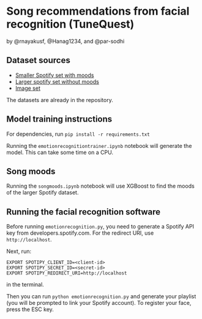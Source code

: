 # Song recommendations from facial recognition (TuneQuest)

by @rnayakusf, @Hanag1234, and @par-sodhi

## Dataset sources
* [Smaller Spotify set with moods](https://www.kaggle.com/datasets/musicblogger/spotify-music-data-to-identify-the-moods)
* [Larger spotify set without moods](https://www.kaggle.com/datasets/vatsalmavani/spotify-dataset/data)
* [Image set](https://www.kaggle.com/datasets/jonathanoheix/face-expression-recognition-dataset)

The datasets are already in the repository.

## Model training instructions
For dependencies, run `pip install -r requirements.txt`

Running the `emotionrecognitiontrainer.ipynb` notebook will generate the model. This can take some time on a CPU.

## Song moods
Running the `songmoods.ipynb` notebook will use XGBoost to find the moods of the larger Spotify dataset.

## Running the facial recognition software
Before running `emotionrecognition.py`, you need to generate a Spotify API key from developers.spotify.com. For the redirect URI, use `http://localhost`.

Next, run:
```
EXPORT SPOTIPY_CLIENT_ID=<client-id>
EXPORT SPOTIPY_SECRET_ID=<secret-id>
EXPORT SPOTIPY_REDIRECT_URI=http://localhost
```
in the terminal.

Then you can run `python emotionrecognition.py` and generate your playlist (you will be prompted to link your Spotify account). To register your face, press the ESC key.
